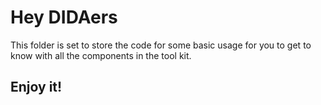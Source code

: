 # Hey DIDAers

This folder is set to store the code for some basic usage for you to get to know with all the components in the tool kit. 

## Enjoy it!
